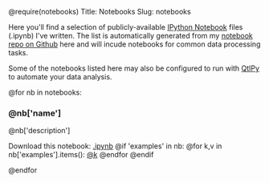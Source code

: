 @require(notebooks)
Title: Notebooks
Slug: notebooks

Here you'll find a selection of publicly-available [IPython Notebook](http://ipython.org/notebook.html) files (.ipynb) I've written. 
The list is automatically generated from my [notebook repo on Github](http://github.com/mfitzp/ipython-notebooks) here and 
will incude notebooks for common data processing tasks.

Some of the notebooks listed here may also be configured to run with [QtIPy](http://martinfitzpatrick.name/article/qtipy-the-data-automator/)
to automate your data analysis.

@for nb in notebooks:

### @nb['name']
@nb['description']

Download this notebook: <a href="@nb['notebook_path'][0]" download="@nb['notebook_path'][1]">.ipynb</a>
@if 'examples' in nb:
@for k,v in nb['examples'].items():
<a href="@v[0]" download="@v[1]">@k</a>
@endfor
@endif

@endfor

